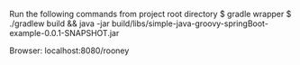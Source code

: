 Run the following commands from project root directory
$ gradle wrapper
$ ./gradlew build && java -jar build/libs/simple-java-groovy-springBoot-example-0.0.1-SNAPSHOT.jar

Browser: localhost:8080/rooney
